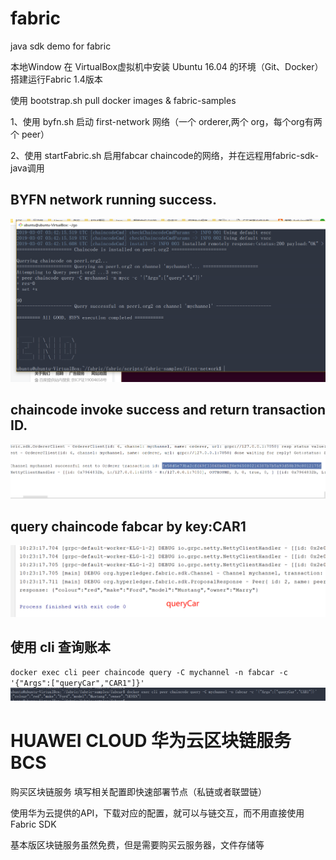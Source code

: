 # fabric
java sdk demo for fabric

本地Window 在 VirtualBox虚拟机中安装 Ubuntu 16.04 的环境（Git、Docker）
搭建运行Fabric 1.4版本

使用 bootstrap.sh pull docker images & fabric-samples

1、使用 byfn.sh 启动 first-network 网络（一个 orderer,两个 org，每个org有两个 peer）

2、使用 startFabric.sh 启用fabcar chaincode的网络，并在远程用fabric-sdk-java调用

## BYFN network running success.
![node running](https://github.com/boy-good/fabric/blob/master/images/BYFN.png)

## chaincode invoke success and return transaction ID.
![chaincode invoke](https://github.com/boy-good/fabric/blob/master/images/Invoke.png)

## query chaincode fabcar by key:CAR1
![chaincode query](https://github.com/boy-good/fabric/blob/master/images/Query.png)

## 使用 cli 查询账本

`docker exec cli peer chaincode query -C mychannel -n fabcar -c '{"Args":["queryCar","CAR1"]}'`
![CLI query](https://github.com/boy-good/fabric/blob/master/images/CLIQuery.png)

# HUAWEI CLOUD 华为云区块链服务BCS

购买区块链服务 填写相关配置即快速部署节点（私链或者联盟链）

使用华为云提供的API，下载对应的配置，就可以与链交互，而不用直接使用Fabric SDK

基本版区块链服务虽然免费，但是需要购买云服务器，文件存储等

